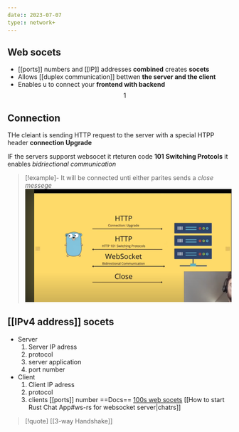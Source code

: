 ```yaml
---
date:: 2023-07-07
type:: network+
---
```

## Web socets 
- [[ports]] numbers and [[IP]] addresses **combined** creates **socets**
- Allows [[duplex communication]] bettwen **the server  and the client** 
- Enables u to connect your **frontend with backend**
$$1$$
## Connection 
THe cleiant is sending HTTP  request to the 
server with a special HTPP header **connection Upgrade** 

IF the servers supporst websocet it rteturen code **101** **Switching Protcols** 
it enables *bidriectional communication*
>[!example]-
>It will be connected unti either parites sends a *close messege*
>![WebsocetConnectionUpgrade_visual.png](/static/WebsocetConnectionUpgrade_visual.png)

## [[IPv4 address]] socets 

- Server 
	1. Server IP adress
	2. protocol
	3. server application
	4. port number 
- Client 
	1. Client IP adress 
	2. protocol
	3. clients [[ports]] number 
==Docs==
[100s web socets](https://www.youtube.com/watch?v=ayUfHdHFCZE)
[[How to start Rust Chat App#ws-rs for websocket server|chatrs]]


>[!quote] [[3-way Handshake]] 